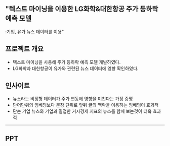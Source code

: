 ## **"텍스트 마이닝을 이용한 LG화학&대한항공 주가 등하락 예측 모델**  
:기업, 유가 뉴스 데이터를 이용"
<br>



## **프로젝트 개요**
- 텍스트 마이닝을 사용해 주가 등하락 예측 모델 개발하였다. 
- LG화학과 대한항공이 유가와 관련된 뉴스 데이터에 영향 확인하였다.



## **인사이트**
- 뉴스라는 비정형 데이터가 주가 변동에 영향을 미친다는 가정 증명
- 단어단위의 임베딩보다 문장 단위로 앞뒤 글의 맥락을 이용하는 임베딩이 효과적
- 단순 기업 뉴스와 기업과 밀접한 거시경제 지표의 뉴스를 함께 보는것이 더욱 효과적

---
## **PPT**
